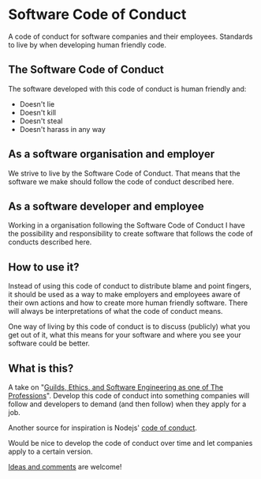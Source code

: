 # Software Code of Conduct
A code of conduct for software companies and their employees. Standards to live by when developing human friendly code.

## The Software Code of Conduct
The software developed with this code of conduct is human friendly and:
* Doesn't lie
* Doesn't kill
* Doesn't steal
* Doesn't harass in any way

## As a software organisation and employer
We strive to live by the Software Code of Conduct. That means that the software we make should follow the code of conduct described here. 

## As a software developer and employee
Working in a organisation following the Software Code of Conduct I have the possibility and responsibility to create software that follows the code of conducts described here.

## How to use it?
Instead of using this code of conduct to distribute blame and point fingers, it should be used as a way to make employers and employees aware of their own actions and how to create more human friendly software. There will always be interpretations of what the code of conduct means.

One way of living by this code of conduct is to discuss (publicly) what you get out of it, what this means for your software and where you see your software could be better.

## What is this?
A take on "[Guilds, Ethics, and Software Engineering as one of The Professions](https://hackernoon.com/why-isnt-software-engineering-a-profession-68d1900112fc)". Develop this code of conduct into something companies will follow and developers to demand (and then follow) when they apply for a job.

Another source for inspiration is Nodejs' [code of conduct](https://github.com/nodejs/node/blob/master/CODE_OF_CONDUCT.md).

Would be nice to develop the code of conduct over time and let companies apply to a certain version.

[Ideas and comments](https://github.com/eklem/software-code-of-conduct/issues/new) are welcome!
